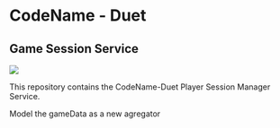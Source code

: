 #  CodeName - Duet
## Game Session Service
 

![](https://github.com/codename-duet/game-session-service/workflows/Java%20CI%20with%20Maven/badge.svg)

This repository contains the CodeName-Duet Player Session Manager Service.

Model the gameData as a new agregator
